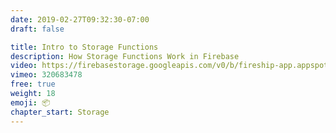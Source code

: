 ```yaml
---
date: 2019-02-27T09:32:30-07:00
draft: false

title: Intro to Storage Functions
description: How Storage Functions Work in Firebase
video: https://firebasestorage.googleapis.com/v0/b/fireship-app.appspot.com/o/courses%2Fcloud-functions-master-course%2F5-storagea.mp4?alt=media&token=72838f91-1a05-4f0b-be32-42631c0db999
vimeo: 320683478
free: true
weight: 18
emoji: 📦
chapter_start: Storage 
---
```



